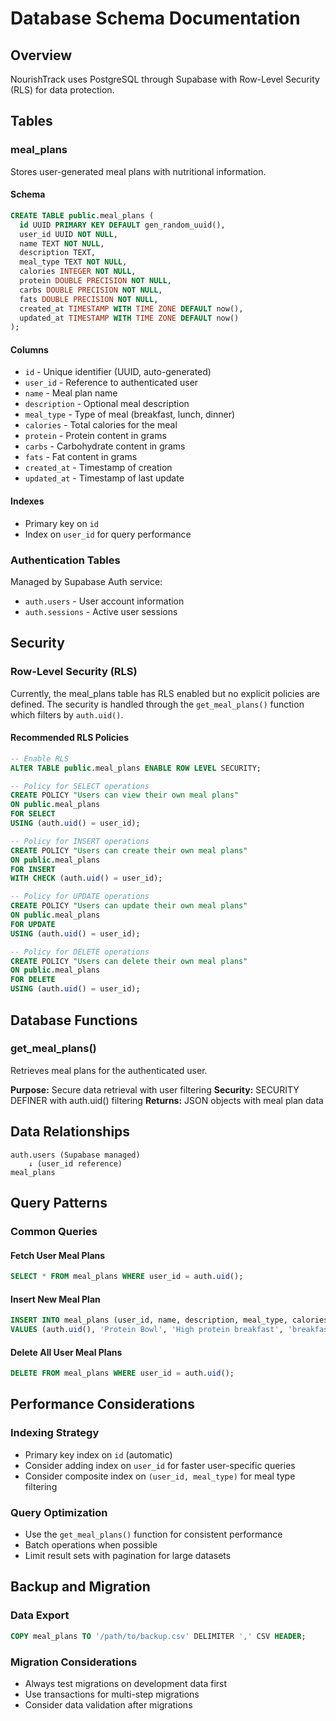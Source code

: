 
# Database Schema Documentation

## Overview
NourishTrack uses PostgreSQL through Supabase with Row-Level Security (RLS) for data protection.

## Tables

### meal_plans
Stores user-generated meal plans with nutritional information.

#### Schema
```sql
CREATE TABLE public.meal_plans (
  id UUID PRIMARY KEY DEFAULT gen_random_uuid(),
  user_id UUID NOT NULL,
  name TEXT NOT NULL,
  description TEXT,
  meal_type TEXT NOT NULL,
  calories INTEGER NOT NULL,
  protein DOUBLE PRECISION NOT NULL,
  carbs DOUBLE PRECISION NOT NULL,
  fats DOUBLE PRECISION NOT NULL,
  created_at TIMESTAMP WITH TIME ZONE DEFAULT now(),
  updated_at TIMESTAMP WITH TIME ZONE DEFAULT now()
);
```

#### Columns
- `id` - Unique identifier (UUID, auto-generated)
- `user_id` - Reference to authenticated user
- `name` - Meal plan name
- `description` - Optional meal description
- `meal_type` - Type of meal (breakfast, lunch, dinner)
- `calories` - Total calories for the meal
- `protein` - Protein content in grams
- `carbs` - Carbohydrate content in grams
- `fats` - Fat content in grams
- `created_at` - Timestamp of creation
- `updated_at` - Timestamp of last update

#### Indexes
- Primary key on `id`
- Index on `user_id` for query performance

### Authentication Tables
Managed by Supabase Auth service:
- `auth.users` - User account information
- `auth.sessions` - Active user sessions

## Security

### Row-Level Security (RLS)
Currently, the meal_plans table has RLS enabled but no explicit policies are defined. The security is handled through the `get_meal_plans()` function which filters by `auth.uid()`.

#### Recommended RLS Policies
```sql
-- Enable RLS
ALTER TABLE public.meal_plans ENABLE ROW LEVEL SECURITY;

-- Policy for SELECT operations
CREATE POLICY "Users can view their own meal plans" 
ON public.meal_plans 
FOR SELECT 
USING (auth.uid() = user_id);

-- Policy for INSERT operations
CREATE POLICY "Users can create their own meal plans" 
ON public.meal_plans 
FOR INSERT 
WITH CHECK (auth.uid() = user_id);

-- Policy for UPDATE operations
CREATE POLICY "Users can update their own meal plans" 
ON public.meal_plans 
FOR UPDATE 
USING (auth.uid() = user_id);

-- Policy for DELETE operations
CREATE POLICY "Users can delete their own meal plans" 
ON public.meal_plans 
FOR DELETE 
USING (auth.uid() = user_id);
```

## Database Functions

### get_meal_plans()
Retrieves meal plans for the authenticated user.

**Purpose:** Secure data retrieval with user filtering
**Security:** SECURITY DEFINER with auth.uid() filtering
**Returns:** JSON objects with meal plan data

## Data Relationships

```
auth.users (Supabase managed)
    ↓ (user_id reference)
meal_plans
```

## Query Patterns

### Common Queries

#### Fetch User Meal Plans
```sql
SELECT * FROM meal_plans WHERE user_id = auth.uid();
```

#### Insert New Meal Plan
```sql
INSERT INTO meal_plans (user_id, name, description, meal_type, calories, protein, carbs, fats)
VALUES (auth.uid(), 'Protein Bowl', 'High protein breakfast', 'breakfast', 400, 30, 20, 15);
```

#### Delete All User Meal Plans
```sql
DELETE FROM meal_plans WHERE user_id = auth.uid();
```

## Performance Considerations

### Indexing Strategy
- Primary key index on `id` (automatic)
- Consider adding index on `user_id` for faster user-specific queries
- Consider composite index on `(user_id, meal_type)` for meal type filtering

### Query Optimization
- Use the `get_meal_plans()` function for consistent performance
- Batch operations when possible
- Limit result sets with pagination for large datasets

## Backup and Migration

### Data Export
```sql
COPY meal_plans TO '/path/to/backup.csv' DELIMITER ',' CSV HEADER;
```

### Migration Considerations
- Always test migrations on development data first
- Use transactions for multi-step migrations
- Consider data validation after migrations
